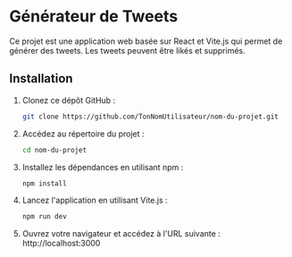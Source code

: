 # Générateur de Tweets

Ce projet est une application web basée sur React et Vite.js qui permet de générer des tweets. Les tweets peuvent être likés et supprimés.

## Installation

1. Clonez ce dépôt GitHub :

   ```bash
   git clone https://github.com/TonNomUtilisateur/nom-du-projet.git

2. Accédez au répertoire du projet :

   ```bash
   cd nom-du-projet

3. Installez les dépendances en utilisant npm :

   ```bash
   npm install

4. Lancez l'application en utilisant Vite.js :

   ```bash
   npm run dev

5. Ouvrez votre navigateur et accédez à l'URL suivante : http://localhost:3000
